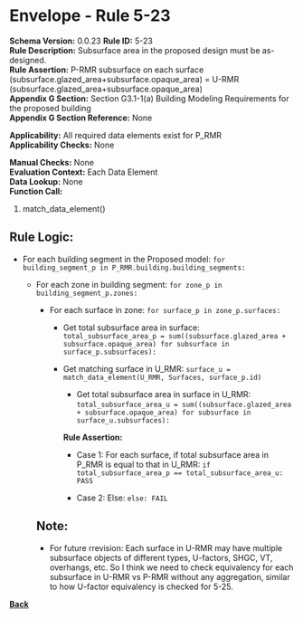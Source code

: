 
# Envelope - Rule 5-23  

**Schema Version:** 0.0.23
**Rule ID:** 5-23  
**Rule Description:** Subsurface area in the proposed design must be as-designed.  
**Rule Assertion:** P-RMR subsurface on each surface (subsurface.glazed_area+subsurface.opaque_area) = U-RMR (subsurface.glazed_area+subsurface.opaque_area)  
**Appendix G Section:** Section G3.1-1(a) Building Modeling Requirements for the proposed building  
**Appendix G Section Reference:**  None

**Applicability:** All required data elements exist for P_RMR  
**Applicability Checks:** None  

**Manual Checks:** None  
**Evaluation Context:**  Each Data Element  
**Data Lookup:** None  
**Function Call:**  

  1. match_data_element()

## Rule Logic:

- For each building segment in the Proposed model: `for building_segment_p in P_RMR.building.building_segments:`

  - For each zone in building segment: `for zone_p in building_segment_p.zones:`  

    - For each surface in zone: `for surface_p in zone_p.surfaces:`  

      - Get total subsurface area in surface: `total_subsurface_area_p = sum((subsurface.glazed_area + subsurface.opaque_area) for subsurface in surface_p.subsurfaces):`

      - Get matching surface in U_RMR: `surface_u = match_data_element(U_RMR, Surfaces, surface_p.id)`

        - Get total subsurface area in surface in U_RMR: `total_subsurface_area_u = sum((subsurface.glazed_area + subsurface.opaque_area) for subsurface in surface_u.subsurfaces):`

        **Rule Assertion:**

        - Case 1: For each surface, if total subsurface area in P_RMR is equal to that in U_RMR: `if total_subsurface_area_p == total_subsurface_area_u: PASS`

        - Case 2: Else: `else: FAIL`
    ## Note:  
    - For future rrevision: Each surface in U-RMR may have multiple subsurface objects of different types, U-factors, SHGC, VT, overhangs, etc. So I think we need to check equivalency for each subsurface in U-RMR vs P-RMR without any aggregation, similar to how U-factor equivalency is checked for 5-25. 

**[Back](../_toc.md)**

